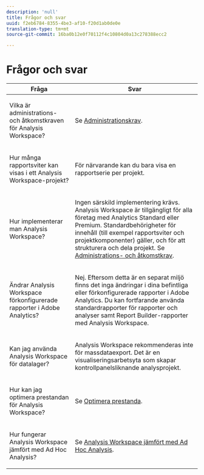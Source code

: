 ```yaml
---
description: 'null'
title: Frågor och svar
uuid: f2eb6784-8355-4be3-af10-f20d1ab0de0e
translation-type: tm+mt
source-git-commit: 16ba0b12e0f70112f4c10804d0a13c278388ecc2

---
```



# Frågor och svar

<table id="table_BC4237EC03FF42579CC736498D6654F9"> 
 <thead> 
  <tr> 
   <th colname="col1" class="entry"> Fråga </th> 
   <th colname="col2" class="entry"> Svar </th> 
  </tr> 
 </thead>
 <tbody> 
  <tr> 
   <td colname="col1"> <p>Vilka är administrations- och åtkomstkraven för Analysis Workspace? </p> </td> 
   <td colname="col2"> <p>Se <a href="/help/analyze/analysis-workspace/frequently-asked-questions-analysis-workspace.md"  > Administrationskrav</a>. </p> </td> 
  </tr> 
  <tr> 
   <td colname="col1"> <p>Hur många rapportsviter kan visas i ett Analysis Workspace-projekt? </p> </td> 
   <td colname="col2"> <p>För närvarande kan du bara visa en rapportserie per projekt. </p> </td> 
  </tr> 
  <tr> 
   <td colname="col1"> <p>Hur implementerar man Analysis Workspace? </p> </td> 
   <td colname="col2"> <p>Ingen särskild implementering krävs. Analysis Workspace är tillgängligt för alla företag med Analytics Standard eller Premium. Standardbehörigheter för innehåll (till exempel rapportsviter och projektkomponenter) gäller, och för att strukturera och dela projekt. Se <a href="/help/analyze/analysis-workspace/frequently-asked-questions-analysis-workspace.md#section_FD3737DE452F4F6CA181F13FF3DC668F"  > Administrations- och åtkomstkrav</a>. </p> </td> 
  </tr> 
  <tr> 
   <td colname="col1"> <p>Ändrar Analysis Workspace förkonfigurerade rapporter i Adobe Analytics? </p> </td> 
   <td colname="col2"> <p>Nej. Eftersom detta är en separat miljö finns det inga ändringar i dina befintliga eller förkonfigurerade rapporter i Adobe Analytics. Du kan fortfarande använda standardrapporter för rapporter och analyser samt Report Builder-rapporter med Analysis Workspace. </p> </td> 
  </tr> 
  <tr> 
   <td colname="col1"> <p>Kan jag använda Analysis Workspace för datalager? </p> </td> 
   <td colname="col2"> <p>Analysis Workspace rekommenderas inte för massdataexport. Det är en visualiseringsarbetsyta som skapar kontrollpanelsliknande analysprojekt. </p> </td> 
  </tr>
  <tr> 
   <td colname="col1"> <p>Hur kan jag optimera prestandan för Analysis Workspace? </p> </td> 
   <td colname="col2"> <p>Se <a href="/help/analyze/analysis-workspace/optimizing-performance.md"  > Optimera prestanda</a>. </p> </td> 
  </tr> 
  <tr> 
   <td colname="col1"> <p>Hur fungerar Analysis Workspace jämfört med Ad Hoc Analysis? </p> </td> 
   <td colname="col2"> <p>Se <a href="/help/analyze/analysis-workspace/adhocanalysis-vs-analysisworkspace.md"  > Analysis Workspace jämfört med Ad Hoc Analysis</a>. </p> </td> 
  </tr> 
 </tbody> 
</table>

